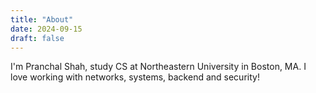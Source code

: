 ```yaml
---
title: "About"
date: 2024-09-15
draft: false
---
```

I'm Pranchal Shah, study CS at Northeastern University in Boston, MA. I love working with networks, systems, backend and security!

